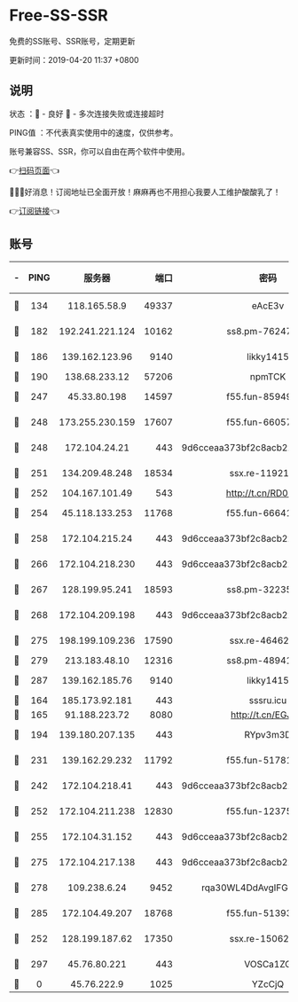 # Free-SS-SSR

免费的SS账号、SSR账号，定期更新

更新时间：2019-04-20 11:37 +0800

## 说明

状态     ：🙂 - 良好 🙁 - 多次连接失败或连接超时

PING值   ：不代表真实使用中的速度，仅供参考。

账号兼容SS、SSR，你可以自由在两个软件中使用。

👉[扫码页面](https://liesauer.github.io/Free-SS-SSR/)👈

🎉🎉🎉好消息！订阅地址已全面开放！麻麻再也不用担心我要人工维护酸酸乳了！

👉[订阅链接](https://www.liesauer.net/yogurt/subscribe?ACCESS_TOKEN=DAYxR3mMaZAsaqUb)👈

## 账号

|-|PING|服务器|端口|密码|加密方式|区域|
|:----:|:----:|:-----:|-----:|:----:|:----:|:----:|
|🙂|134|118.165.58.9|49337|eAcE3v|chacha20-ietf|TW|
|🙂|182|192.241.221.124|10162|ss8.pm-76247353|aes-256-cfb|US|
|🙂|186|139.162.123.96|9140|likky1415|aes-256-cfb|JP|
|🙂|190|138.68.233.12|57206|npmTCK|rc4-md5|US|
|🙂|247|45.33.80.198|14597|f55.fun-85949731|aes-256-cfb|US|
|🙂|248|173.255.230.159|17607|f55.fun-66057870|aes-256-cfb|US|
|🙂|248|172.104.24.21|443|9d6cceaa373bf2c8acb22e60b6a58be6|aes-256-cfb|US|
|🙂|251|134.209.48.248|18534|ssx.re-11921938|aes-256-cfb|US|
|🙂|252|104.167.101.49|543|http://t.cn/RD0D7sx|rc4-md5|CA|
|🙂|254|45.118.133.253|11768|f55.fun-66641125|aes-256-cfb|SG|
|🙂|258|172.104.215.24|443|9d6cceaa373bf2c8acb22e60b6a58be6|aes-256-cfb|US|
|🙂|266|172.104.218.230|443|9d6cceaa373bf2c8acb22e60b6a58be6|aes-256-cfb|US|
|🙂|267|128.199.95.241|18593|ss8.pm-32235204|aes-256-cfb|SG|
|🙂|268|172.104.209.198|443|9d6cceaa373bf2c8acb22e60b6a58be6|aes-256-cfb|US|
|🙂|275|198.199.109.236|17590|ssx.re-46462767|aes-256-cfb|US|
|🙂|279|213.183.48.10|12316|ss8.pm-48941717|rc4-md5|RU|
|🙂|287|139.162.185.76|9140|likky1415|aes-256-cfb|DE|
|🙂|164|185.173.92.181|443|sssru.icu|rc4-md5|RU|
|🙂|165|91.188.223.72|8080|http://t.cn/EGJIyrl|rc4-md5|RU|
|🙂|194|139.180.207.135|443|RYpv3m3D|aes-256-cfb|JP|
|🙂|231|139.162.29.232|11792|f55.fun-51781250|aes-256-cfb|SG|
|🙂|242|172.104.218.41|443|9d6cceaa373bf2c8acb22e60b6a58be6|aes-256-cfb|US|
|🙂|252|172.104.211.238|12830|f55.fun-12375004|aes-256-cfb|US|
|🙂|255|172.104.31.152|443|9d6cceaa373bf2c8acb22e60b6a58be6|aes-256-cfb|US|
|🙂|275|172.104.217.138|443|9d6cceaa373bf2c8acb22e60b6a58be6|aes-256-cfb|US|
|🙂|278|109.238.6.24|9452|rqa30WL4DdAvgIFG6Fs3znzTa|aes-256-cfb|FR|
|🙂|285|172.104.49.207|18768|f55.fun-51393144|aes-256-cfb|SG|
|🙁|252|128.199.187.62|17350|ssx.re-15062538|aes-256-cfb|SG|
|🙁|297|45.76.80.221|443|VOSCa1ZG|aes-256-cfb|DE|
|🙁|0|45.76.222.9|1025|YZcCjQ|rc4-md5|JP|
